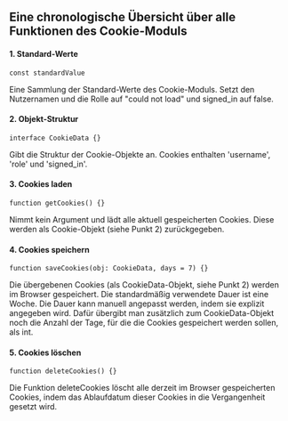 ## Eine chronologische Übersicht über alle Funktionen des Cookie-Moduls

#### 1. Standard-Werte

```
const standardValue
```

Eine Sammlung der Standard-Werte des Cookie-Moduls. Setzt den Nutzernamen und die
Rolle auf "could not load" und signed_in auf false.  

#### 2. Objekt-Struktur

```
interface CookieData {}
```

Gibt die Struktur der Cookie-Objekte an. Cookies enthalten 'username', 'role' und
'signed_in'.

#### 3. Cookies laden

```
function getCookies() {}
```

Nimmt kein Argument und lädt alle aktuell gespeicherten Cookies. Diese werden als Cookie-Objekt
(siehe Punkt 2) zurückgegeben.

#### 4. Cookies speichern

```
function saveCookies(obj: CookieData, days = 7) {}
```

Die übergebenen Cookies (als CookieData-Objekt, siehe Punkt 2) werden im Browser gespeichert.
Die standardmäßig verwendete Dauer ist eine Woche. Die Dauer kann manuell angepasst werden, indem sie explizit angegeben
wird. Dafür übergibt man zusätzlich zum CookieData-Objekt noch die Anzahl der Tage, für die die Cookies gespeichert werden sollen,
als int.

#### 5. Cookies löschen

```
function deleteCookies() {}
```

Die Funktion deleteCookies löscht alle derzeit im Browser gespeicherten Cookies, indem das Ablaufdatum dieser Cookies in
die Vergangenheit gesetzt wird.


